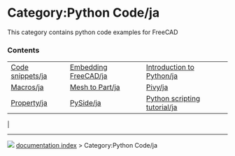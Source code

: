 # Category:Python Code/ja
This category contains python code examples for FreeCAD

### Contents

|     |     |     |
| --- | --- | --- |
| [Code snippets/ja](Code_snippets/ja.md) | [Embedding FreeCAD/ja](Embedding_FreeCAD/ja.md) | [Introduction to Python/ja](Introduction_to_Python/ja.md) |
| [Macros/ja](Macros/ja.md) | [Mesh to Part/ja](Mesh_to_Part/ja.md) | [Pivy/ja](Pivy/ja.md) |
| [Property/ja](Property/ja.md) | [PySide/ja](PySide/ja.md) | [Python scripting tutorial/ja](Python_scripting_tutorial/ja.md) |
|



---
![](images/Right_arrow.png) [documentation index](../README.md) > Category:Python Code/ja
